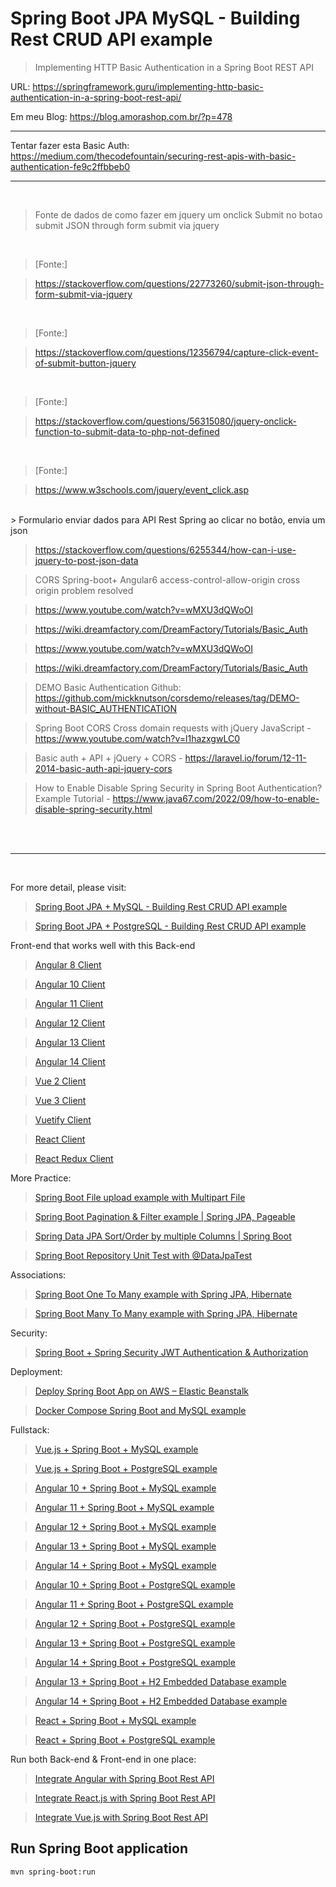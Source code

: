 # Spring Boot JPA MySQL - Building Rest CRUD API example


> Implementing HTTP Basic Authentication in a Spring Boot REST API

URL: https://springframework.guru/implementing-http-basic-authentication-in-a-spring-boot-rest-api/

Em meu Blog: https://blog.amorashop.com.br/?p=478
<br/>
> 
<hr>



Tentar fazer esta Basic Auth: 
https://medium.com/thecodefountain/securing-rest-apis-with-basic-authentication-fe9c2ffbbeb0



<hr>
<br/>


> Fonte de dados de como fazer em jquery um onclick Submit no botao
> submit JSON through form submit via jquery

<br/>

> [Fonte:]

> https://stackoverflow.com/questions/22773260/submit-json-through-form-submit-via-jquery

<br/>

> [Fonte:]

> https://stackoverflow.com/questions/12356794/capture-click-event-of-submit-button-jquery

<br/>

> [Fonte:]

> https://stackoverflow.com/questions/56315080/jquery-onclick-function-to-submit-data-to-php-not-defined

<br/>

> [Fonte:]

> https://www.w3schools.com/jquery/event_click.asp

<br/>
> Formulario enviar dados para API Rest Spring ao clicar no botão, envia um json

> https://stackoverflow.com/questions/6255344/how-can-i-use-jquery-to-post-json-data


> CORS Spring-boot+ Angular6 access-control-allow-origin cross origin problem resolved

> https://www.youtube.com/watch?v=wMXU3dQWoOI

> https://wiki.dreamfactory.com/DreamFactory/Tutorials/Basic_Auth

> https://www.youtube.com/watch?v=wMXU3dQWoOI

> https://wiki.dreamfactory.com/DreamFactory/Tutorials/Basic_Auth

> DEMO Basic Authentication Github: https://github.com/mickknutson/corsdemo/releases/tag/DEMO-without-BASIC_AUTHENTICATION

> Spring Boot CORS Cross domain requests with jQuery JavaScript - https://www.youtube.com/watch?v=l1hazxgwLC0

> Basic auth + API + jQuery + CORS - https://laravel.io/forum/12-11-2014-basic-auth-api-jquery-cors

> How to Enable Disable Spring Security in Spring Boot Authentication? Example Tutorial - https://www.java67.com/2022/09/how-to-enable-disable-spring-security.html

> 


<br/>
<br/>
<hr>
<br/>



For more detail, please visit:
> [Spring Boot JPA + MySQL - Building Rest CRUD API example](https://www.bezkoder.com/spring-boot-jpa-crud-rest-api/)

> [Spring Boot JPA + PostgreSQL - Building Rest CRUD API example](https://www.bezkoder.com/spring-boot-postgresql-example/)

Front-end that works well with this Back-end
> [Angular 8 Client](https://www.bezkoder.com/angular-crud-app/)

> [Angular 10 Client](https://www.bezkoder.com/angular-10-crud-app/)

> [Angular 11 Client](https://www.bezkoder.com/angular-11-crud-app/)

> [Angular 12 Client](https://www.bezkoder.com/angular-12-crud-app/)

> [Angular 13 Client](https://www.bezkoder.com/angular-13-crud-example/)

> [Angular 14 Client](https://www.bezkoder.com/angular-14-crud-example/)

> [Vue 2 Client](https://www.bezkoder.com/vue-js-crud-app/)

> [Vue 3 Client](https://www.bezkoder.com/vue-3-crud/)

> [Vuetify Client](https://www.bezkoder.com/vuetify-data-table-example/)

> [React Client](https://www.bezkoder.com/react-crud-web-api/)

> [React Redux Client](https://www.bezkoder.com/react-redux-crud-example/)

More Practice:
> [Spring Boot File upload example with Multipart File](https://www.bezkoder.com/spring-boot-file-upload/)

> [Spring Boot Pagination & Filter example | Spring JPA, Pageable](https://www.bezkoder.com/spring-boot-pagination-filter-jpa-pageable/)

> [Spring Data JPA Sort/Order by multiple Columns | Spring Boot](https://www.bezkoder.com/spring-data-sort-multiple-columns/)

> [Spring Boot Repository Unit Test with @DataJpaTest](https://www.bezkoder.com/spring-boot-unit-test-jpa-repo-datajpatest/)

Associations:
> [Spring Boot One To Many example with Spring JPA, Hibernate](https://www.bezkoder.com/jpa-one-to-many/)

> [Spring Boot Many To Many example with Spring JPA, Hibernate](https://www.bezkoder.com/jpa-many-to-many/)

Security:
> [Spring Boot + Spring Security JWT Authentication & Authorization](https://www.bezkoder.com/spring-boot-jwt-authentication/)

Deployment:
> [Deploy Spring Boot App on AWS – Elastic Beanstalk](https://bezkoder.com/deploy-spring-boot-aws-eb/)

> [Docker Compose Spring Boot and MySQL example](https://www.bezkoder.com/docker-compose-spring-boot-mysql/)

Fullstack:
> [Vue.js + Spring Boot + MySQL example](https://bezkoder.com/spring-boot-vue-js-mysql/)

> [Vue.js + Spring Boot + PostgreSQL example](https://bezkoder.com/spring-boot-vue-js-postgresql/)

> [Angular 10 + Spring Boot + MySQL example](https://www.bezkoder.com/angular-10-spring-boot-crud/)

> [Angular 11 + Spring Boot + MySQL example](https://www.bezkoder.com/angular-11-spring-boot-crud/)

> [Angular 12 + Spring Boot + MySQL example](https://bezkoder.com/angular-12-spring-boot-mysql/)

> [Angular 13 + Spring Boot + MySQL example](https://www.bezkoder.com/spring-boot-angular-13-mysql/)

> [Angular 14 + Spring Boot + MySQL example](https://www.bezkoder.com/spring-boot-angular-14-mysql/)

> [Angular 10 + Spring Boot + PostgreSQL example](https://www.bezkoder.com/angular-10-spring-boot-postgresql/)

> [Angular 11 + Spring Boot + PostgreSQL example](https://www.bezkoder.com/angular-11-spring-boot-postgresql/)

> [Angular 12 + Spring Boot + PostgreSQL example](https://bezkoder.com/angular-12-spring-boot-postgresql/)

> [Angular 13 + Spring Boot + PostgreSQL example](https://www.bezkoder.com/spring-boot-angular-13-postgresql/)

> [Angular 14 + Spring Boot + PostgreSQL example](https://www.bezkoder.com/spring-boot-angular-14-postgresql/)

> [Angular 13 + Spring Boot + H2 Embedded Database example](https://www.bezkoder.com/spring-boot-angular-13-crud/)

> [Angular 14 + Spring Boot + H2 Embedded Database example](https://www.bezkoder.com/spring-boot-angular-14-crud/)

> [React + Spring Boot + MySQL example](https://www.bezkoder.com/react-spring-boot-crud/)

> [React + Spring Boot + PostgreSQL example](https://www.bezkoder.com/spring-boot-react-postgresql/)

Run both Back-end & Front-end in one place:
> [Integrate Angular with Spring Boot Rest API](https://www.bezkoder.com/integrate-angular-spring-boot/)

> [Integrate React.js with Spring Boot Rest API](https://www.bezkoder.com/integrate-reactjs-spring-boot/)

> [Integrate Vue.js with Spring Boot Rest API](https://www.bezkoder.com/integrate-vue-spring-boot/)

## Run Spring Boot application
```
mvn spring-boot:run
```

